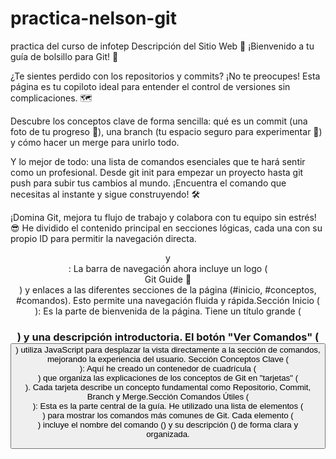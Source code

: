 # practica-nelson-git
practica del curso de infotep 
Descripción del Sitio Web 🚀
¡Bienvenido a tu guía de bolsillo para Git! 🎒

¿Te sientes perdido con los repositorios y commits? ¡No te preocupes! Esta página es tu copiloto ideal para entender el control de versiones sin complicaciones. 🗺️

Descubre los conceptos clave de forma sencilla: qué es un commit (una foto de tu progreso 📸), una branch (tu espacio seguro para experimentar 🧪) y cómo hacer un merge para unirlo todo.

Y lo mejor de todo: una lista de comandos esenciales que te hará sentir como un profesional. Desde git init para empezar un proyecto hasta git push para subir tus cambios al mundo. ¡Encuentra el comando que necesitas al instante y sigue construyendo! 🛠️

¡Domina Git, mejora tu flujo de trabajo y colabora con tu equipo sin estrés! 😎
He dividido el contenido principal en secciones lógicas, cada una con su propio ID para permitir la navegación directa.<header> y <nav>: La barra de navegación ahora incluye un logo (<div class="logo">Git Guide 🚀</div>) y enlaces a las diferentes secciones de la página (#inicio, #conceptos, #comandos). Esto permite una navegación fluida y rápida.Sección Inicio (<section id="inicio">): Es la parte de bienvenida de la página. Tiene un título grande (<h1>) y una descripción introductoria. El botón "Ver Comandos" (<button>) utiliza JavaScript para desplazar la vista directamente a la sección de comandos, mejorando la experiencia del usuario.
Sección Conceptos Clave (<section id="conceptos">): Aquí he creado un contenedor de cuadrícula (<div class="grid-container">) que organiza las explicaciones de los conceptos de Git en "tarjetas" (<div class="card">). Cada tarjeta describe un concepto fundamental como Repositorio, Commit, Branch y Merge.Sección Comandos Útiles (<section id="comandos">): Esta es la parte central de la guía. He utilizado una lista de elementos (<div class="commands-list">) para mostrar los comandos más comunes de Git. Cada elemento (<div class="command-item">) incluye el nombre del comando (<span class="command-name">) y su descripción (<span class="command-description">) de forma clara y organizada.

